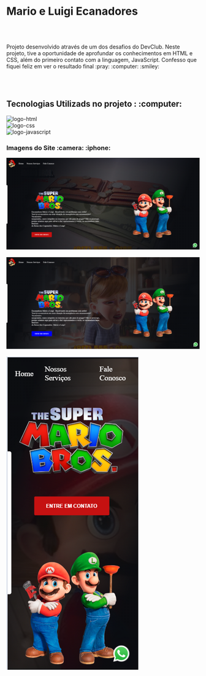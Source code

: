 <h1>Mario e Luigi Ecanadores</h1>
<br>
<br>
<p>Projeto desenvolvido através de um dos desafios do DevClub. Neste projeto, tive a oportunidade de aprofundar os conhecimentos em HTML e CSS, além do primeiro contato com a linguagem, JavaScript. Confesso que fiquei feliz em ver o resultado final :pray: :computer:
  :smiley:
</p>
<br>
<br>
<h2>Tecnologias Utilizads no projeto : :computer: </h2>
<img src="https://img.shields.io/badge/HTML5-E34F26?style=for-the-badge&logo=html5&logoColor=white" alt="logo-html" />
<br>
<img src="https://img.shields.io/badge/CSS3-1572B6?style=for-the-badge&logo=css3&logoColor=white" alt="logo-css" />
<br>
<img src="https://img.shields.io/badge/JavaScript-323330?style=for-the-badge&logo=javascript&logoColor=F7DF1E" alt="logo-javascript" />

<h3> Imagens do Site :camera: :iphone: </h3>

<img src="https://github.com/dillymen/DESAFIO-MARIO/blob/main/img/Captura%20de%20tela%202024-03-20%20220337.png?raw=true" />
<br>
<br>
<img src="https://github.com/dillymen/DESAFIO-MARIO/blob/main/img/Captura%20de%20tela%202024-03-20%20220411.png?raw=true" />
<br>
<br>
<img src="https://github.com/dillymen/DESAFIO-MARIO/blob/main/img/Captura%20de%20tela%202024-03-20%20220454.png?raw=true" />





